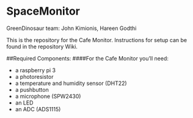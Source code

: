 # SpaceMonitor
GreenDinosaur team: John Kimionis, Hareen Godthi

This is the repository for the Cafe Monitor. 
Instructions for setup can be found in the repository Wiki.

##Required Components:
####For the Cafe Monitor you’ll need:
* a raspberry pi 3
* a photoresistor
* a temperature and humidity sensor (DHT22)
* a pushbutton
* a microphone (SPW2430)
* an LED
* an ADC (ADS1115)

